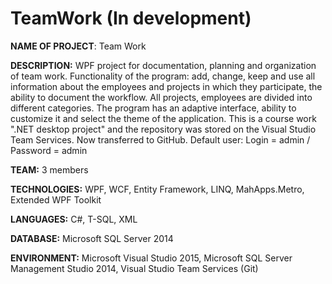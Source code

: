 # TeamWork (In development)
**NAME OF PROJECT**: Team Work

**DESCRIPTION:** WPF project for documentation, planning and organization of team work. Functionality of the program: add, change, keep and use all information about the employees and projects in which they participate, the ability to document the workflow. All projects, employees are divided into different categories. The program has an adaptive interface, ability to customize it and select the theme of the application. This is a course work ".NET desktop project" and the repository was stored on the Visual Studio Team Services. Now transferred to GitHub.
Default user: Login = admin / Password = admin
 
**TEAM:** 3 members
 
**TECHNOLOGIES:** WPF, WCF, Entity Framework, LINQ, MahApps.Metro, Extended WPF Toolkit
 
**LANGUAGES:** С#, T-SQL, XML
 
**DATABASE:** Microsoft SQL Server 2014
 
**ENVIRONMENT:** Microsoft Visual Studio 2015, Microsoft SQL Server Management Studio 2014, Visual Studio Team Services (Git)

